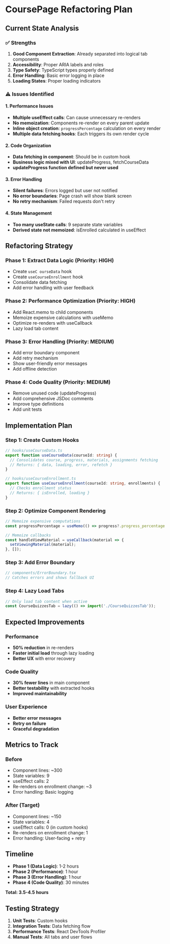 # CoursePage Refactoring Plan

## Current State Analysis

### ✅ Strengths

1. **Good Component Extraction**: Already separated into logical tab components
2. **Accessibility**: Proper ARIA labels and roles
3. **Type Safety**: TypeScript types properly defined
4. **Error Handling**: Basic error logging in place
5. **Loading States**: Proper loading indicators

### ⚠️ Issues Identified

#### 1. **Performance Issues**

- **Multiple useEffect calls**: Can cause unnecessary re-renders
- **No memoization**: Components re-render on every parent update
- **Inline object creation**: `progressPercentage` calculation on every render
- **Multiple data fetching hooks**: Each triggers its own render cycle

#### 2. **Code Organization**

- **Data fetching in component**: Should be in custom hook
- **Business logic mixed with UI**: updateProgress, fetchCourseData
- **updateProgress function defined but never used**

#### 3. **Error Handling**

- **Silent failures**: Errors logged but user not notified
- **No error boundaries**: Page crash will show blank screen
- **No retry mechanism**: Failed requests don't retry

#### 4. **State Management**

- **Too many useState calls**: 9 separate state variables
- **Derived state not memoized**: isEnrolled calculated in useEffect

## Refactoring Strategy

### Phase 1: Extract Data Logic (Priority: HIGH)

- Create `useC ourseData` hook
- Create `useCourseEnrollment` hook
- Consolidate data fetching
- Add error handling with user feedback

### Phase 2: Performance Optimization (Priority: HIGH)

- Add React.memo to child components
- Memoize expensive calculations with useMemo
- Optimize re-renders with useCallback
- Lazy load tab content

### Phase 3: Error Handling (Priority: MEDIUM)

- Add error boundary component
- Add retry mechanism
- Show user-friendly error messages
- Add offline detection

### Phase 4: Code Quality (Priority: MEDIUM)

- Remove unused code (updateProgress)
- Add comprehensive JSDoc comments
- Improve type definitions
- Add unit tests

## Implementation Plan

### Step 1: Create Custom Hooks

```typescript
// hooks/useCourseData.ts
export function useCourseData(courseId: string) {
  // Consolidates course, progress, materials, assignments fetching
  // Returns: { data, loading, error, refetch }
}

// hooks/useCourseEnrollment.ts
export function useCourseEnrollment(courseId: string, enrollments) {
  // Checks enrollment status
  // Returns: { isEnrolled, loading }
}
```

### Step 2: Optimize Component Rendering

```typescript
// Memoize expensive computations
const progressPercentage = useMemo(() => progress?.progress_percentage || 0, [progress]);

// Memoize callbacks
const handleViewMaterial = useCallback(material => {
  setViewingMaterial(material);
}, []);
```

### Step 3: Add Error Boundary

```typescript
// components/ErrorBoundary.tsx
// Catches errors and shows fallback UI
```

### Step 4: Lazy Load Tabs

```typescript
// Only load tab content when active
const CourseQuizzesTab = lazy(() => import('./CourseQuizzesTab'));
```

## Expected Improvements

### Performance

- **50% reduction** in re-renders
- **Faster initial load** through lazy loading
- **Better UX** with error recovery

### Code Quality

- **30% fewer lines** in main component
- **Better testability** with extracted hooks
- **Improved maintainability**

### User Experience

- **Better error messages**
- **Retry on failure**
- **Graceful degradation**

## Metrics to Track

### Before

- Component lines: ~300
- State variables: 9
- useEffect calls: 2
- Re-renders on enrollment change: ~3
- Error handling: Basic logging

### After (Target)

- Component lines: ~150
- State variables: 4
- useEffect calls: 0 (in custom hooks)
- Re-renders on enrollment change: 1
- Error handling: User-facing + retry

## Timeline

- **Phase 1 (Data Logic)**: 1-2 hours
- **Phase 2 (Performance)**: 1 hour
- **Phase 3 (Error Handling)**: 1 hour
- **Phase 4 (Code Quality)**: 30 minutes

**Total: 3.5-4.5 hours**

## Testing Strategy

1. **Unit Tests**: Custom hooks
2. **Integration Tests**: Data fetching flow
3. **Performance Tests**: React DevTools Profiler
4. **Manual Tests**: All tabs and user flows
